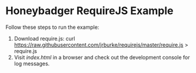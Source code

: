 # Honeybadger RequireJS Example

Follow these steps to run the example:

1. Download require.js:
    curl https://raw.githubusercontent.com/jrburke/requirejs/master/require.js > require.js
2. Visit *index.html* in a browser and check out the development console for log
   messages.
